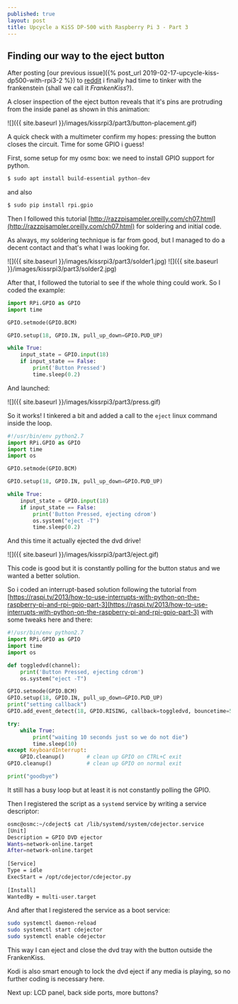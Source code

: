 ```yaml
---
published: true
layout: post
title: Upcycle a KiSS DP-500 with Raspberry Pi 3 - Part 3
---
```

## Finding our way to the eject button

After posting [our previous issue]({% post_url 2019-02-17-upcycle-kiss-dp500-with-rpi3-2 %}) to [reddit](https://www.reddit.com/r/raspberry_pi/comments/as0k4y/recycled_a_kiss_dp500_case_to_make_an_rpi3_osmc/) i finally had time to tinker with the frankenstein (shall we call it *FrankenKiss*?).

A closer inspection of the eject button reveals that it's pins are protruding from the inside panel as shown in this animation:

![]({{ site.baseurl }}/images/kissrpi3/part3/button-placement.gif)

A quick check with a multimeter confirm my hopes: pressing the button closes the circuit. Time for some GPIO i guess!

First, some setup for my osmc box: we need to install GPIO support for python.

```bash
$ sudo apt install build-essential python-dev
```
and also
```bash
$ sudo pip install rpi.gpio
```

Then I followed this tutorial [http://razzpisampler.oreilly.com/ch07.html](http://razzpisampler.oreilly.com/ch07.html) for soldering and initial code.

As always, my soldering technique is far from good, but I managed to do a decent contact and that's what I was looking for.

![]({{ site.baseurl }}/images/kissrpi3/part3/solder1.jpg)
![]({{ site.baseurl }}/images/kissrpi3/part3/solder2.jpg)

After that, I followed the tutorial to see if the whole thing could work. So I coded the example:

```python
import RPi.GPIO as GPIO
import time

GPIO.setmode(GPIO.BCM)

GPIO.setup(18, GPIO.IN, pull_up_down=GPIO.PUD_UP)

while True:
    input_state = GPIO.input(18)
    if input_state == False:
        print('Button Pressed')
        time.sleep(0.2)
```

And launched:

![]({{ site.baseurl }}/images/kissrpi3/part3/press.gif)

So it works! I tinkered a bit and added a call to the `eject` linux command inside the loop.
```python
#!/usr/bin/env python2.7 
import RPi.GPIO as GPIO
import time
import os

GPIO.setmode(GPIO.BCM)

GPIO.setup(18, GPIO.IN, pull_up_down=GPIO.PUD_UP)

while True:
    input_state = GPIO.input(18)
    if input_state == False:
        print('Button Pressed, ejecting cdrom')
        os.system("eject -T")
        time.sleep(0.2)
```

And this time it actually ejected the dvd drive!

![]({{ site.baseurl }}/images/kissrpi3/part3/eject.gif)

This code is good but it is constantly polling for the button status and we wanted a better solution.

So i coded an interrupt-based solution following the tutorial from [https://raspi.tv/2013/how-to-use-interrupts-with-python-on-the-raspberry-pi-and-rpi-gpio-part-3](https://raspi.tv/2013/how-to-use-interrupts-with-python-on-the-raspberry-pi-and-rpi-gpio-part-3) with some tweaks here and there:

```python
#!/usr/bin/env python2.7 
import RPi.GPIO as GPIO
import time
import os

def toggledvd(channel):
    print('Button Pressed, ejecting cdrom')
    os.system("eject -T")

GPIO.setmode(GPIO.BCM)
GPIO.setup(18, GPIO.IN, pull_up_down=GPIO.PUD_UP)
print("setting callback")
GPIO.add_event_detect(18, GPIO.RISING, callback=toggledvd, bouncetime=5000)

try:
    while True:
        print("waiting 10 seconds just so we do not die")
        time.sleep(10)
except KeyboardInterrupt:
    GPIO.cleanup()       # clean up GPIO on CTRL+C exit
GPIO.cleanup()           # clean up GPIO on normal exit

print("goodbye")
```

It still has a busy loop but at least it is not constantly polling the GPIO.

Then I registered the script as a `systemd` service by writing a service descriptor:

```bash
osmc@osmc:~/cdeject$ cat /lib/systemd/system/cdejector.service
[Unit]                                                        
Description = GPIO DVD ejector                                
Wants=network-online.target                                   
After=network-online.target                                   
                                                              
[Service]                                                     
Type = idle                                                   
ExecStart = /opt/cdejector/cdejector.py                       
                                                              
[Install]                                                     
WantedBy = multi-user.target                                  
```

And after that I registered the service as a boot service:

```bash
sudo systemctl daemon-reload
sudo systemctl start cdejector
sudo systemctl enable cdejector
```

This way I can eject and close the dvd tray with the button outside the FrankenKiss.

Kodi is also smart enough to lock the dvd eject if any media is playing, so no further coding is necessary here.

Next up: LCD panel, back side ports, more buttons?